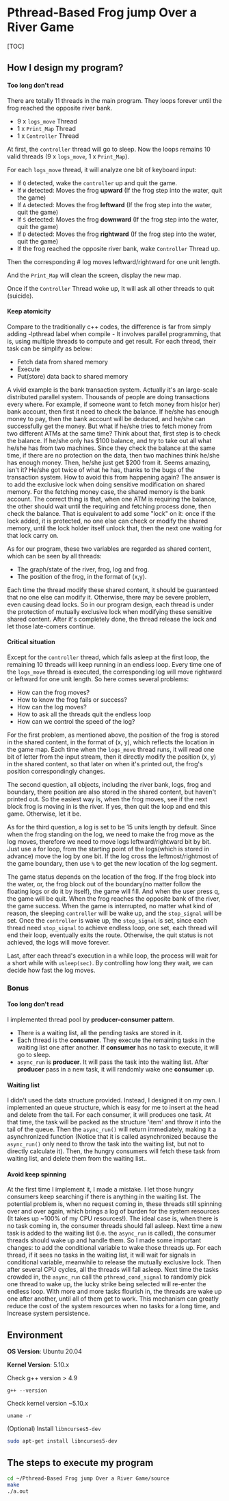 # Pthread-Based Frog jump Over a River Game

[TOC]

## How I design my program?


#### Too long don't read

There are totally 11 threads in the main program. They loops forever until the frog reached the opposite river bank.

- 9 x `logs_move` Thread
- 1 x `Print_Map` Thread
- 1 x `Controller` Thread

At first, the `controller` thread will go to sleep. Now the loops remains 10 valid threads (9 x `logs_move`, 1 x `Print_Map`). 

For each `logs_move` thread, it will analyze one bit of keyboard input:

- If `Q` detected, wake the `controller` up and quit the game.
- If `W` detected: Moves the frog **upward** (If the frog step into the water, quit the game)
- If `A` detected: Moves the frog **leftward** (If the frog step into the water, quit the game)
- If `S` detected: Moves the frog **downward** (If the frog step into the water, quit the game)
- If `D` detected: Moves the frog **rightward** (If the frog step into the water, quit the game)
- If the frog reached the opposite river bank, wake `Controller` Thread up.

Then the corresponding # log moves leftward/rightward for one unit length. 

And the `Print_Map` will clean the screen, display the new map.

Once if the `Controller` Thread woke up, It will ask all other threads to quit (suicide). 

#### Keep atomicity

Compare to the traditionally c++ codes, the difference is far from simply adding -lpthread label when compile - It involves parallel programming, that is, using multiple threads to compute and get result. For each thread, their task can be simplify as below:

- Fetch data from shared memory
- Execute
- Put(store) data back to shared memory

A vivid example is the bank transaction system. Actually it's an large-scale distributed parallel system. Thousands of people are doing transactions every where. For example, if someone want to fetch money from his(or her) bank account, then first it need to check the balance. If he/she has enough money to pay, then the bank account will be deduced, and he/she can successfully get the money. But what if he/she tries to fetch money from two different ATMs at the same time? Think about that, first step is to check the balance. If he/she only has $100 balance, and try to take out all what he/she has from two machines. Since they check the balance at the same time, if there are no protection on the data, then two machines think he/she has enough money. Then, he/she just get $200 from it. Seems amazing, isn't it? He/she got twice of what he has, thanks to the bugs of the transaction system. How to avoid this from happening again? The answer is to add the exclusive lock when doing sensitive modification on shared memory. For the fetching money case, the shared memory is the bank account. The correct thing is that, when one ATM is requiring the balance, the other should wait until the requiring and fetching process done, then check the balance. That is equivalent to add some "lock" on it: once if the lock added, it is protected, no one else can check or modify the shared memory, until the lock holder itself unlock that, then the next one waiting for that lock carry on.

As for our program, these two variables are regarded as shared content, which can be seen by all threads:

-  The graph/state of the river, frog, log and frog.
- The position of the frog, in the format of (x,y).

Each time the thread modify these shared content, it should be guaranteed that no one else can modify it. Otherwise, there may be severe problem, even causing dead locks. So in our program design, each thread is under the protection of mutually exclusive lock when modifying these sensitive shared content. After it's completely done, the thread release the lock and let those late-comers continue. 

#### Critical situation

Except for the `controller` thread, which falls asleep at the first loop, the remaining 10 threads will keep running in an endless loop. Every time one of the `logs_move` thread is executed, the corresponding log will move rightward or leftward for one unit length. So here comes several problems:

- How can the frog moves?
- How to know the frog fails or success?
- How can the log moves?
- How to ask all the threads quit the endless loop
- How can we control the speed of the log?

For the first problem, as mentioned above, the position of the frog is stored in the shared content, in the format of (x, y), which reflects the location in the game map. Each time when the `logs_move` thread runs, it will read one bit of letter from the input stream, then it directly modify the position (x, y) in the shared content, so that later on when it's printed out, the frog's position correspondingly changes.

The second question, all objects, including the river bank, logs, frog and boundary, there position are also stored in the shared content, but haven't printed out. So the easiest way is, when the frog moves, see if the next block frog is moving in is the river. If yes, then quit the loop and end this game. Otherwise, let it be.

As for the third question, a log is set to be 15 units length by default. Since when the frog standing on the log, we need to make the frog move as the log moves, therefore we need to move logs leftward/rightward bit by bit. Just use a for loop, from the starting point of the logs(which is stored in advance) move the log by one bit. If the log cross the leftmost/rightmost of the game boundary, then use `%` to get the new location of the log segment. 

The game status depends on the location of the frog. If the frog block into the water, or, the frog block out of the boundary(no matter follow the floating logs or do it by itself), the game will fill. And when the user press q, the game will be quit. When the frog reaches the opposite bank of the river, the game success. When the game is interrupted, no matter what kind of reason, the sleeping `controller` will be wake up, and the `stop_signal` will be set. Once the `controller` is wake up, the `stop_signal` is set, since each thread need `stop_signal` to achieve endless loop, one set, each thread will end their loop, eventually exits the route. Otherwise, the quit status is not achieved, the logs will move forever.

Last, after each thread's execution in a while loop, the process will wait for a short while with `usleep(sec)`. By controlling how long they wait, we can decide how fast the log moves.

### Bonus

#### Too long don't read

I implemented thread pool by **producer-consumer pattern**.

- There is a waiting list, all the pending tasks are stored in it. 
- Each thread is the **consumer**. They execute the remaining tasks in the waiting list one after another. If **consumer** has no task to execute, it will go to sleep.
- `async_run` is **producer**. It will pass the task into the waiting list.  After **producer** pass in a new task, it will randomly wake one **consumer** up. 

#### Waiting list

I didn't used the data structure provided. Instead, I designed it on my own. I implemented an queue structure, which is easy for me to insert at the head and delete from the tail. For each consumer, it will produces one task. At that time, the task will be packed as the structure 'item' and throw it into the tail of the queue. Then the `async_run()` will return immediately, making it a asynchronized function (Notice that it is called asynchronized because the `async_run()` only need to throw the task into the waiting list, but not to directly calculate it). Then, the hungry consumers will fetch these task from waiting list, and delete them from the waiting list..

#### Avoid keep spinning

At the first time I implement it, I made a mistake. I let those hungry consumers keep searching if there is anything in the waiting list. The potential problem is, when no request coming in, these threads still spinning over and over again, which brings a log of burden for the system resources (It takes up ~100% of my CPU resources!). The ideal case is, when there is no task coming in, the consumer threads should fall asleep. Next time a new task is added to the waiting list (i.e. the `async_run` is called), the consumer threads should wake up and handle them. So I made some important changes: to add the conditional variable to wake those threads up. For each thread, if it sees no tasks in the waiting list, it will wait for signals in conditional variable, meanwhile to release the mutually exclusive lock. Then after several CPU cycles, all the threads will fall asleep. Next time the tasks crowded in, the `async_run` call the `pthread_cond_signal` to randomly pick one thread to wake up, the lucky strike being selected will re-enter the endless loop. With more and more tasks flourish in, the threads are wake up one after another, until all of them get to work. This mechanism can greatly reduce the cost of the system resources when no tasks for a long time, and Increase system persistence.

## Environment

**OS Version**: Ubuntu 20.04

**Kernel Version**: 5.10.x

Check g++ version > 4.9  
```
g++ --version
```
Check kernel version ~5.10.x
```
uname -r
```
(Optional) Install `libncurses5-dev`
```bash
sudo apt-get install libncurses5-dev
```



## The steps to execute my program


```bash
cd ~/Pthread-Based Frog jump Over a River Game/source
make
./a.out
```




